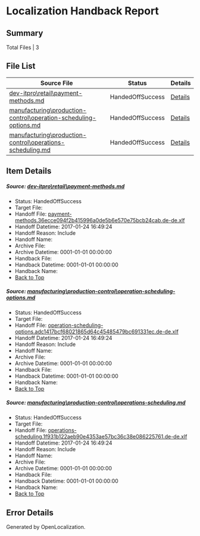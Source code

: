 # <a name='report-top'></a> Localization Handback Report

## Summary
 Total Files | 3

## File List
 Source File | Status | Details 
 ----------- | ------ | ------- 
 [dev-itpro\retail\payment-methods.md](https://github.com/OpenLocalizationTestOrg/AX-Docs-Sandbox/blob/f93e5e6c91b62ee2970869a2e9e183c75cd2b7fc/dev-itpro/retail/payment-methods.md) | HandedOffSuccess | [Details](#d736c13c3441a504bce653b056fb08f831737b431816)
 [manufacturing\production-control\operation-scheduling-options.md](https://github.com/OpenLocalizationTestOrg/AX-Docs-Sandbox/blob/f93e5e6c91b62ee2970869a2e9e183c75cd2b7fc/manufacturing/production-control/operation-scheduling-options.md) | HandedOffSuccess | [Details](#daf030d2d330a8682efed18bae30004f68b36e243210)
 [manufacturing\production-control\operations-scheduling.md](https://github.com/OpenLocalizationTestOrg/AX-Docs-Sandbox/blob/f93e5e6c91b62ee2970869a2e9e183c75cd2b7fc/manufacturing/production-control/operations-scheduling.md) | HandedOffSuccess | [Details](#f078b4fec10c449b093d393d8627292105bb030d3212)

## Item Details
##### <a name='d736c13c3441a504bce653b056fb08f831737b431816'></a> Source: [dev-itpro\retail\payment-methods.md](https://github.com/OpenLocalizationTestOrg/AX-Docs-Sandbox/blob/f93e5e6c91b62ee2970869a2e9e183c75cd2b7fc/dev-itpro/retail/payment-methods.md)
* Status: HandedOffSuccess
* Target File: 
* Handoff File: [payment-methods.36ecce094f2b415996a0de5b6e570e75bcb24cab.de-de.xlf](https://github.com/OpenLocalizationTestOrg/AX-Docs-Sandbox.handoff/blob/bafa491a81a1b6c3cf70a19c7bfa24e32c3399c6/ol-handoff/OpenLocalizationTestOrg/AX-Docs-Sandbox.de-de/master/basic/payment-methods.36ecce094f2b415996a0de5b6e570e75bcb24cab.de-de.xlf)
* Handoff Datetime: 2017-01-24 16:49:24
* Handoff Reason: Include
* Handoff Name: 
* Archive File: 
* Archive Datetime: 0001-01-01 00:00:00
* Handback File: 
* Handback Datetime: 0001-01-01 00:00:00
* Handback Name: 
* [Back to Top](#report-top)

##### <a name='daf030d2d330a8682efed18bae30004f68b36e243210'></a> Source: [manufacturing\production-control\operation-scheduling-options.md](https://github.com/OpenLocalizationTestOrg/AX-Docs-Sandbox/blob/f93e5e6c91b62ee2970869a2e9e183c75cd2b7fc/manufacturing/production-control/operation-scheduling-options.md)
* Status: HandedOffSuccess
* Target File: 
* Handoff File: [operation-scheduling-options.adc1417bcf68021865d64c45485479bc691331ec.de-de.xlf](https://github.com/OpenLocalizationTestOrg/AX-Docs-Sandbox.handoff/blob/bafa491a81a1b6c3cf70a19c7bfa24e32c3399c6/ol-handoff/OpenLocalizationTestOrg/AX-Docs-Sandbox.de-de/master/basic/operation-scheduling-options.adc1417bcf68021865d64c45485479bc691331ec.de-de.xlf)
* Handoff Datetime: 2017-01-24 16:49:24
* Handoff Reason: Include
* Handoff Name: 
* Archive File: 
* Archive Datetime: 0001-01-01 00:00:00
* Handback File: 
* Handback Datetime: 0001-01-01 00:00:00
* Handback Name: 
* [Back to Top](#report-top)

##### <a name='f078b4fec10c449b093d393d8627292105bb030d3212'></a> Source: [manufacturing\production-control\operations-scheduling.md](https://github.com/OpenLocalizationTestOrg/AX-Docs-Sandbox/blob/f93e5e6c91b62ee2970869a2e9e183c75cd2b7fc/manufacturing/production-control/operations-scheduling.md)
* Status: HandedOffSuccess
* Target File: 
* Handoff File: [operations-scheduling.1f931b122aeb90e4353ae57bc36c38e086225761.de-de.xlf](https://github.com/OpenLocalizationTestOrg/AX-Docs-Sandbox.handoff/blob/bafa491a81a1b6c3cf70a19c7bfa24e32c3399c6/ol-handoff/OpenLocalizationTestOrg/AX-Docs-Sandbox.de-de/master/basic/operations-scheduling.1f931b122aeb90e4353ae57bc36c38e086225761.de-de.xlf)
* Handoff Datetime: 2017-01-24 16:49:24
* Handoff Reason: Include
* Handoff Name: 
* Archive File: 
* Archive Datetime: 0001-01-01 00:00:00
* Handback File: 
* Handback Datetime: 0001-01-01 00:00:00
* Handback Name: 
* [Back to Top](#report-top)


## Error Details

Generated by OpenLocalization.
